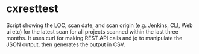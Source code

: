 # cxresttest
Script showing the LOC, scan date, and scan origin (e.g. Jenkins, CLI, Web ui etc) for the latest scan for all projects scanned within the last three months.
It uses curl for making REST API calls and jq to manipulate the JSON output, then generates the output in CSV.
